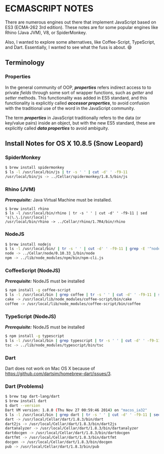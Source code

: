 # ECMASCRIPT NOTES

There are numerous engines out there that implement JavaScript based on ES3 (ECMA-262 3rd edition).  These notes are for some popular engines like Rhino (Java JVM), V8, or SpiderMonkey.  

Also, I wanted to explore some alternatives, like Coffee-Script, TypeScript, and Dart.  Essentially, I wanted to see what the fuss is about. :smile:

## Terminology

### Properties

In the general community of OOP, ***properties*** refers indirect access to to private *fields* through some sort of wrapper functions, such as *getter* and *setter* methods.  This functionality was added in ES5 standard, and this functionality is explicitly called ***accessor properties***, to avoid confusion with the traditional use of the word in the JavaScript community.

The term ***properties*** in JavaScript traditionally refers to the data (or key/value pairs) inside an object, but with the new ES5 standard, these are explicitly called ***data properties*** to avoid ambiguity.

## Install Notes for OS X 10.8.5 (Snow Leopard)

### SpiderMonkey

```bash
$ brew install spidermonkey
$ ls -l /usr/local/bin/js | tr -s ' ' | cut -d' ' -f9-11
/usr/local/bin/js -> ../Cellar/spidermonkey/1.8.5/bin/js
```

### Rhino (JVM)

***Prerequisite:*** Java Virtual Machine must be installed.

```
$ brew install rhino
$ ls -l /usr/local/bin/rhino | tr -s ' ' | cut -d' ' -f9-11 | sed 's|\.\.|/usr/local|'
/usr/local/bin/rhino -> ../Cellar/rhino/1.7R4/bin/rhino
```

### NodeJS

```bash
$ brew install nodejs
$ ls -l /usr/local/bin/ | tr -s ' ' | cut -d' ' -f9-11 | grep -E '^node|npm'
node -> ../Cellar/node/0.10.33_1/bin/node
npm -> ../lib/node_modules/npm/bin/npm-cli.js
```

### CoffeeScript (NodeJS)

***Prerequisite:*** NodeJS must be installed

```bash
$ npm install -g coffee-script
$ ls -l /usr/local/bin | grep coffee | tr -s ' ' | cut -d' ' -f9-11 | sed 's|\.\.|/usr/local|'
cake -> /usr/local/lib/node_modules/coffee-script/bin/cake
coffee -> /usr/local/lib/node_modules/coffee-script/bin/coffee
```

### TypeScript (NodeJS)

***Prerequisite:*** NodeJS must be installed

```bash
$ npm install -g typescript
$ ls -l /usr/local/bin | grep typescript | tr -s ' ' | cut -d' ' -f9-11 | sed 's|\.\.|/usr/local|'
tsc -> ../lib/node_modules/typescript/bin/tsc
```

### Dart

Dart does not work on Mac OS X because of https://github.com/dartsim/homebrew-dart/issues/3.


### Dart (Problems)

```bash
$ brew tap dart-lang/dart
$ brew install dart
$ dart --version
Dart VM version: 1.8.0 (Thu Nov 27 00:59:46 2014) on "macos_ia32"
$ ls -l /usr/local/bin | grep dart | tr -s ' ' | cut -d' ' -f9-11 | sed 's|\.\.|/usr/local|'
dart -> /usr/local/Cellar/dart/1.8.3/bin/dart
dart2js -> /usr/local/Cellar/dart/1.8.3/bin/dart2js
dartanalyzer -> /usr/local/Cellar/dart/1.8.3/bin/dartanalyzer
dartdocgen -> /usr/local/Cellar/dart/1.8.3/bin/dartdocgen
dartfmt -> /usr/local/Cellar/dart/1.8.3/bin/dartfmt
docgen -> /usr/local/Cellar/dart/1.8.3/bin/docgen
pub -> /usr/local/Cellar/dart/1.8.3/bin/pub
```
